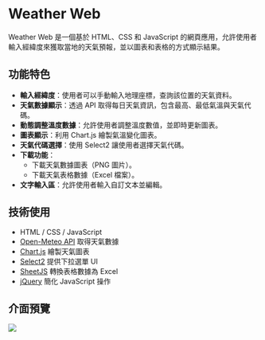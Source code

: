 # Weather Web

Weather Web 是一個基於 HTML、CSS 和 JavaScript 的網頁應用，允許使用者輸入經緯度來獲取當地的天氣預報，並以圖表和表格的方式顯示結果。

## 功能特色
- **輸入經緯度**：使用者可以手動輸入地理座標，查詢該位置的天氣資料。
- **天氣數據顯示**：透過 API 取得每日天氣資訊，包含最高、最低氣溫與天氣代碼。
- **動態調整溫度數據**：允許使用者調整溫度數值，並即時更新圖表。
- **圖表顯示**：利用 Chart.js 繪製氣溫變化圖表。
- **天氣代碼選擇**：使用 Select2 讓使用者選擇天氣代碼。
- **下載功能**：
  - 下載天氣數據圖表（PNG 圖片）。
  - 下載天氣表格數據（Excel 檔案）。
- **文字輸入區**：允許使用者輸入自訂文本並編輯。

## 技術使用
- HTML / CSS / JavaScript
- [Open-Meteo API](https://open-meteo.com/) 取得天氣數據
- [Chart.js](https://www.chartjs.org/) 繪製天氣圖表
- [Select2](https://select2.org/) 提供下拉選單 UI
- [SheetJS](https://sheetjs.com/) 轉換表格數據為 Excel
- [jQuery](https://jquery.com/) 簡化 JavaScript 操作

## 介面預覽
![](screenshot.png) <!-- 請確保有該圖片，或自行添加 -->
